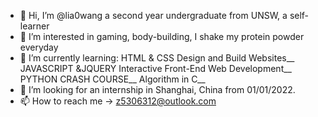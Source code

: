 - 👋 Hi, I’m @lia0wang a second year undergraduate from UNSW, a self-learner
- 👀 I’m interested in gaming, body-building, I shake my protein powder everyday
- 🌱 I’m currently learning:
HTML & CSS Design and Build Websites__
JAVASCRIPT &JQUERY Interactive Front-End Web Development__
PYTHON CRASH COURSE__
Algorithm in C__
- 💞️ I’m looking for an internship in Shanghai, China from 01/01/2022.
- 📫 How to reach me -> z5306312@outlook.com

<!---
lia0wang/lia0wang is a ✨ special ✨ repository because its `README.md` (this file) appears on your GitHub profile.
You can click the Preview link to take a look at your changes.
--->
